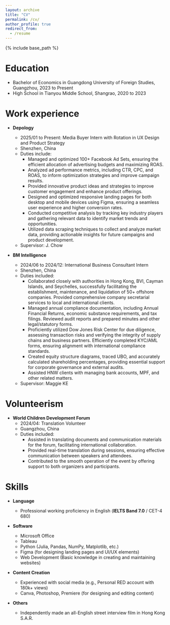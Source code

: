 ```yaml
---
layout: archive
title: "CV"
permalink: /cv/
author_profile: true
redirect_from:
  - /resume
---
```


{% include base_path %}

Education
======
* Bachelor of Economics in Guangdong University of Foreign Studies, Guangzhou, 2023 to Present
* High School in Tianyou Middle School, Shangrao, 2020 to 2023

Work experience
======
* **Depology**  
  * 2025/01 to Present: Media Buyer Intern with Rotation in UX Design and Product Strategy
  * Shenzhen, China
  * Duties include:
    - Managed and optimized 100+ Facebook Ad Sets, ensuring the efficient allocation of advertising budgets and maximizing ROAS.
    - Analyzed ad performance metrics, including CTR, CPC, and ROAS, to inform optimization strategies and improve campaign results.
    - Provided innovative product ideas and strategies to improve customer engagement and enhance product offerings.
    - Designed and optimized responsive landing pages for both desktop and mobile devices using Figma, ensuring a seamless user experience and higher conversion rates.
    - Conducted competitive analysis by tracking key industry players and gathering relevant data to identify market trends and opportunities.
    - Utilized data scraping techniques to collect and analyze market data, providing actionable insights for future campaigns and product development.
  * Supervisor: J. Chow

* **BM Intelligence**  
  * 2024/06 to 2024/12: International Business Consultant Intern  
  * Shenzhen, China
  * Duties included:
    - Collaborated closely with authorities in Hong Kong, BVI, Cayman Islands, and Seychelles, successfully facilitating the establishment, maintenance, and liquidation of 50+ offshore companies. Provided comprehensive company secretarial services to local and international clients.
    - Managed annual compliance documentation, including Annual Financial Returns, economic substance requirements, and tax filings. Reviewed audit reports and prepared minutes and other legal/statutory forms.
    - Proficiently utilized Dow Jones Risk Center for due diligence, assessing transaction risks and verifying the integrity of supply chains and business partners. Efficiently completed KYC/AML forms, ensuring alignment with international compliance standards.
    - Created equity structure diagrams, traced UBO, and accurately calculated shareholding percentages, providing essential support for corporate governance and external audits.
    - Assisted HNW clients with managing bank accounts, MPF, and other related matters.
  * Supervisor: Maggie KE

Volunteerism
======
* **World Children Development Forum**  
  * 2024/04: Translation Volunteer  
  * Guangzhou, China
  * Duties included:
    - Assisted in translating documents and communication materials for the forum, facilitating international collaboration.
    - Provided real-time translation during sessions, ensuring effective communication between speakers and attendees.
    - Contributed to the smooth operation of the event by offering support to both organizers and participants.

  
Skills
======
* **Language**
  - Professional working proficiency in English (**IELTS Band 7.0** / CET-4 680)

* **Software**
  - Microsoft Office
  - Tableau
  - Python (Julia, Pandas, NumPy, Matplotlib, etc.)
  - Figma (for designing landing pages and UI/UX elements)
  - Web Development (Basic knowledge in creating and maintaining websites)

* **Content Creation**
  - Experienced with social media (e.g., Personal RED account with 180k+ views)
  - Canva, Photoshop, Premiere (for designing and editing content)

* **Others**
  - Independently made an all-English street interview film in Hong Kong S.A.R.
